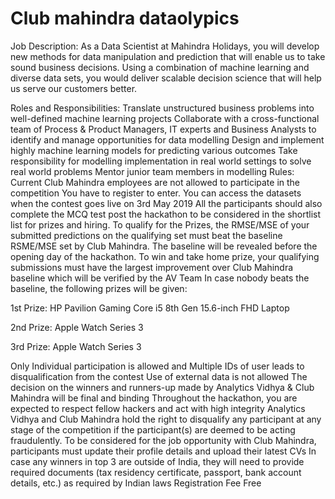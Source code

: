 # Club mahindra dataolypics


Job Description:
As a Data Scientist at Mahindra Holidays, you will develop new methods for data manipulation and prediction that will enable us to take sound business decisions. Using a combination of machine learning and diverse data sets, you would deliver scalable decision science that will help us serve our customers better.

Roles and Responsibilities:
Translate unstructured business problems into well-defined machine learning projects
Collaborate with a cross-functional team of Process & Product Managers, IT experts and Business Analysts to identify and manage opportunities for data modelling
Design and implement highly machine learning models for predicting various outcomes
Take responsibility for modelling implementation in real world settings to solve real world problems
Mentor junior team members in modelling
Rules:
Current Club Mahindra employees are not allowed to participate in the competition
You have to register to enter.
You can access the datasets when the contest goes live on 3rd May 2019
All the participants should also complete the MCQ test post the hackathon to be considered in the shortlist list for prizes and hiring.
To qualify for the Prizes, the RMSE/MSE of your submitted predictions on the qualifying set must beat the baseline RSME/MSE set by Club Mahindra. The baseline will be revealed before the opening day of the hackathon.
To win and take home prize, your qualifying submissions must have the largest improvement over Club Mahindra baseline which will be verified by the AV Team
In case nobody beats the baseline, the following prizes will be given:

1st Prize: HP Pavilion Gaming Core i5 8th Gen 15.6-inch FHD Laptop

2nd Prize: Apple Watch Series 3

3rd Prize: Apple Watch Series 3

Only Individual participation is allowed and Multiple IDs of user leads to disqualification from the contest
Use of external data is not allowed
The decision on the winners and runners-up made by Analytics Vidhya & Club Mahindra will be final and binding
Throughout the hackathon, you are expected to respect fellow hackers and act with high integrity
Analytics Vidhya and Club Mahindra hold the right to disqualify any participant at any stage of the competition if the participant(s) are deemed to be acting fraudulently.
To be considered for the job opportunity with Club Mahindra, participants  must update their profile details and upload their latest CVs
In case any winners in top 3 are outside of India, they will need to provide required documents (tax residency certificate, passport, bank account details, etc.) as required by Indian laws
Registration Fee
Free
